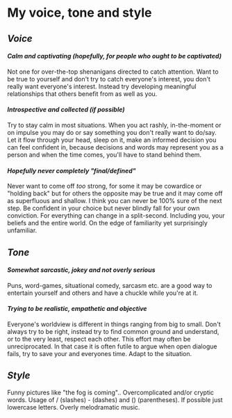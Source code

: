 # My voice, tone and style
## *Voice*

#### *Calm and captivating (hopefully, for people who ought to be captivated)*

Not one for over-the-top shenanigans directed to catch attention. Want to be true to yourself and don't try to catch everyone's interest, you don't really want everyone's interest. Instead try developing meaningful relationships that others benefit from as well as you.

#### *Introspective and collected (if possible)*

Try to stay calm in most situations. When you act rashly, in-the-moment or on impulse you may do or say something you don't really want to do/say. Let it flow through your head, sleep on it, make an informed decision you can feel confident in, because decisions and words may represent you as a person and when the time comes, you'll have to stand behind them.

#### *Hopefully never completely "final/defined"*

Never want to come off *too* strong, for some it may be cowardice or "holding back" but for others the opposite may be true and it may come off as superfluous and shallow. I think you can never be 100% sure of the next step. Be confident in your choice but never blindly fall for your own conviction. For everything can change in a split-second. Including you, your beliefs and the entire world. On the edge of familiarity yet surprisingly unfamiliar.

## *Tone*

#### *Somewhat sarcastic, jokey and not overly serious*

Puns, word-games, situational comedy, sarcasm etc. are a good way to entertain yourself and others and have a chuckle while you're at it.

#### *Trying to be realistic, empathetic and objective*

Everyone's worldview is different in things ranging from big to small. Don't always try to be right, instead try to find common ground and understand, or to the very least, respect each other. This effort may often be unreciprocated. In that case it is often futile to argue when open dialogue fails, try to save your and everyones time. Adapt to the situation.

## *Style*

Funny pictures like "the fog is coming"..
Overcomplicated and/or cryptic words.
Usage of / (slashes) - (dashes) and () (parentheses).
If possible just lowercase letters.
Overly melodramatic music.
